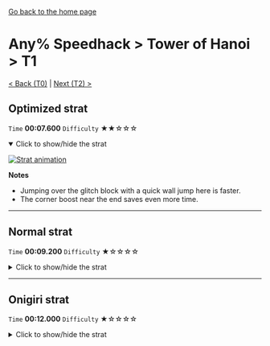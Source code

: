 [Go back to the home page](https://github.com/Doublevil/scbspeedrun)

# Any% Speedhack > Tower of Hanoi > T1

[< Back (T0)](https://github.com/Doublevil/scbspeedrun/blob/main/levels/any_sh/T/T0.md) | [Next (T2) >](https://github.com/Doublevil/scbspeedrun/blob/main/levels/any_sh/T/T2.md)

## Optimized strat

`Time` **00:07.600** `Difficulty` ★★☆☆☆
<details open>
  <summary>Click to show/hide the strat</summary>

  [![Strat animation](https://github.com/Doublevil/scbspeedrun/blob/main/media/levels/T/T1_OptimizedStrat.webp)](https://github.com/Doublevil/scbspeedrun/blob/main/media/levels/T/T1_OptimizedStrat.mp4?raw=true)

  **Notes**
  - Jumping over the glitch block with a quick wall jump here is faster.
  - The corner boost near the end saves even more time.
</details>

---
## Normal strat

`Time` **00:09.200** `Difficulty` ★☆☆☆☆
<details>
  <summary>Click to show/hide the strat</summary>

  [![Strat animation](https://github.com/Doublevil/scbspeedrun/blob/main/media/levels/T/T1_Strat.webp)](https://github.com/Doublevil/scbspeedrun/blob/main/media/levels/T/T1_Strat.mp4?raw=true)
</details>

---
## Onigiri strat

`Time` **00:12.000** `Difficulty` ★☆☆☆☆
<details>
  <summary>Click to show/hide the strat</summary>

  [![Strat animation](https://github.com/Doublevil/scbspeedrun/blob/main/media/levels/T/T1_Onigiri.webp)](https://github.com/Doublevil/scbspeedrun/blob/main/media/levels/T/T1_Onigiri.mp4?raw=true)
</details>
